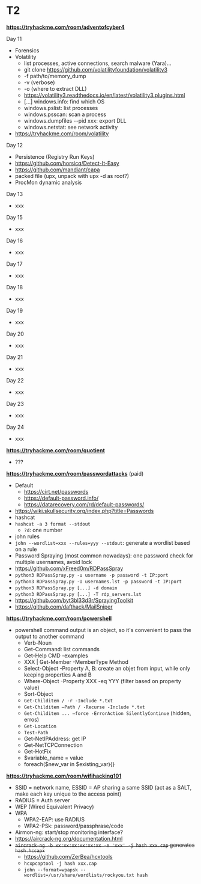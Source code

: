 # T2

**https://tryhackme.com/room/adventofcyber4**

Day 11

* Forensics
* Volatility
  * list processes, active connections, search malware (Yara)...
  * git clone https://github.com/volatilityfoundation/volatility3
  * -f path/to/memory_dump
  * -v (verbose)
  * -o (where to extract DLL)
  * https://volatility3.readthedocs.io/en/latest/volatility3.plugins.html
  * [...] windows.info: find which OS
  * windows.pslist: list processes
  * windows.psscan: scan a process
  * windows.dumpfiles --pid xxx: export DLL
  * windows.netstat: see network activity
* https://tryhackme.com/room/volatility

Day 12

* Persistence (Registry Run Keys)
* https://github.com/horsicq/Detect-It-Easy
* https://github.com/mandiant/capa
* packed file (upx, unpack with upx -d as root?)
* ProcMon dynamic analysis

Day 13

* xxx

Day 15

* xxx

Day 16

* xxx

Day 17

* xxx

Day 18

* xxx

Day 19

* xxx

Day 20

* xxx

Day 21

* xxx

Day 22

* xxx

Day 23

* xxx

Day 24

* xxx

**https://tryhackme.com/room/quotient**

* ???

**https://tryhackme.com/room/passwordattacks** (paid)

* Default
  * https://cirt.net/passwords
  * https://default-password.info/
  * https://datarecovery.com/rd/default-passwords/
* https://wiki.skullsecurity.org/index.php?title=Passwords
* hashcat
* `hashcat -a 3 format --stdout`
  * `?d`: one number
* john rules
* `john --wordlist=xxx --rules=yyy --stdout`: generate a wordlist based on a rule
* Password Spraying (most common nowadays): one password check for multiple usernames, avoid lock
* https://github.com/xFreed0m/RDPassSpray
* `python3 RDPassSpray.py -u username -p password -t IP:port`
* `python3 RDPassSpray.py -U usernames.lst -p password -t IP:port`
* `python3 RDPassSpray.py [...] -d domain`
* `python3 RDPassSpray.py [...] -T rdp_servers.lst`
* https://github.com/byt3bl33d3r/SprayingToolkit
* https://github.com/dafthack/MailSniper

**https://tryhackme.com/room/powershell**

* powershell command output is an object, so it's convenient to pass the output to another command
  * Verb-Noun
  * Get-Command: list commands
  * Get-Help CMD -examples
  * XXX | Get-Member -MemberType Method
  * Select-Object -Property A, B: create an objet from input, while only keeping properties A and B
  * Where-Object -Property XXX -eq YYY (filter based on property value)
  * Sort-Object
  * `Get-Childitem / -r -Include *.txt`
  * `Get-Childitem –Path / -Recurse -Include *.txt`
  * `Get-Childitem ... –force -ErrorAction SilentlyContinue` (hidden, erros)
  * `Get-Location`
  * `Test-Path`
  *  Get-NetIPAddress: get IP
  * Get-NetTCPConnection
  * Get-HotFix
  * $variable_name = value
  * foreach($new_var in $existing_var){}

**https://tryhackme.com/room/wifihacking101**

* SSID = network name, ESSID = AP sharing a same SSID (act as a SALT, make each key unique to the access point)
* RADIUS = Auth server
* WEP (Wired Equivalent Privacy)
* WPA
  * WPA2-EAP: use RADIUS
  * WPA2-PSk: password/passphrase/code
* Airmon-ng: start/stop monitoring interface?
* https://aircrack-ng.org/documentation.html
* ~~`aircrack-ng -b xx:xx:xx:xx:xx:xx -e 'xxx' -j hash xxx.cap` generates `hash.hccapx`~~
  * https://github.com/ZerBea/hcxtools
  * `hcxpcaptool -j hash xxx.cap`
  * `john --format=wpapsk --wordlist=/usr/share/wordlists/rockyou.txt hash`
